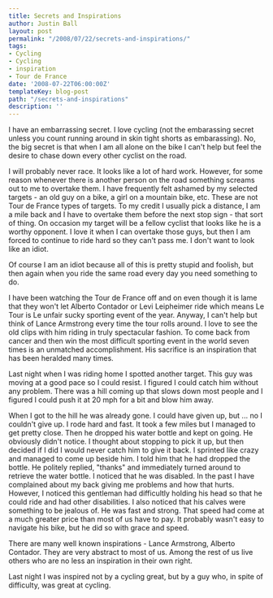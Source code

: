```yaml
---
title: Secrets and Inspirations
author: Justin Ball
layout: post
permalink: "/2008/07/22/secrets-and-inspirations/"
tags:
- Cycling
- Cycling
- inspiration
- Tour de France
date: '2008-07-22T06:00:00Z'
templateKey: blog-post
path: "/secrets-and-inspirations"
description: ''
---
```


I have an embarrassing secret. I love cycling (not the embarassing secret unless you count running around in skin tight shorts as embarassing). No, the big secret is that when I am all alone on the bike I can't help but feel the desire to chase down every other cyclist on the road.

I will probably never race. It looks like a lot of hard work. However, for some reason whenever there is another person on the road something screams out to me to overtake them. I have frequently felt ashamed by my selected targets - an old guy on a bike, a girl on a mountain bike, etc. These are not Tour de France types of targets. To my credit I usually pick a distance, I am a mile back and I have to overtake them before the next stop sign - that sort of thing. On occasion my target will be a fellow cyclist that looks like he is a worthy opponent. I love it when I can overtake those guys, but then I am forced to continue to ride hard so they can't pass me. I don't want to look like an idiot.

Of course I am an idiot because all of this is pretty stupid and foolish, but then again when you ride the same road every day you need something to do.

I have been watching the Tour de France off and on even though it is lame that they won't let Alberto Contador or Levi Leipheimer ride which means Le Tour is Le unfair sucky sporting event of the year. Anyway, I can't help but think of Lance Armstrong every time the tour rolls around. I love to see the old clips with him riding in truly spectacular fashion. To come back from cancer and then win the most difficult sporting event in the world seven times is an unmatched accomplishment. His sacrifice is an inspiration that has been heralded many times.

Last night when I was riding home I spotted another target. This guy was moving at a good pace so I could resist. I figured I could catch him without any problem. There was a hill coming up that slows down most people and I figured I could push it at 20 mph for a bit and blow him away.

When I got to the hill he was already gone. I could have given up, but ... no I couldn't give up. I rode hard and fast. It took a few miles but I managed to get pretty close. Then he dropped his water bottle and kept on going. He obviously didn't notice. I thought about stopping to pick it up, but then decided if I did I would never catch him to give it back. I sprinted like crazy and managed to come up beside him. I told him that he had dropped the bottle. He politely replied, "thanks" and immediately turned around to retrieve the water bottle. I noticed that he was disabled. In the past I have complained about my back giving me problems and how that hurts. However, I noticed this gentleman had difficultly holding his head so that he could ride and had other disabilities. I also noticed that his calves were something to be jealous of. He was fast and strong. That speed had come at a much greater price than most of us have to pay. It probably wasn't easy to navigate his bike, but he did so with grace and speed.

There are many well known inspirations - Lance Armstrong, Alberto Contador. They are very abstract to most of us. Among the rest of us live others who are no less an inspiration in their own right.

Last night I was inspired not by a cycling great, but by a guy who, in spite of difficulty, was great at cycling.
